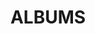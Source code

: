 ---
layout: album_gallery
resource: instagram
title: "ALBUMS"
description: "archive"
active: gallery
header-img: "img/gallery-bg.jpg"
images:

- image_path: /baohatran704/-1/20181206_132739_47500696_2309107845976866_7745619734869108757_n.jpg
  gallery-folder: /gallery/baohatran704/-1/
  gallery-name: -1
  gallery-date: March 2025
- image_path: /baohatran704/0/20171112_215901_23498743_768733363312686_4723757984516145152_n.jpg
  gallery-folder: /gallery/baohatran704/0/
  gallery-name: 0
  gallery-date: March 2025
- image_path: /baohatran704/1/20200320_140233_88986082_100370988266034_8000446047183237679_n.jpg
  gallery-folder: /gallery/baohatran704/1/
  gallery-name: 1
  gallery-date: March 2025
- image_path: /baohatran704/2/20200904_182309_118775455_926569221174837_5661661252081086880_n.jpg
  gallery-folder: /gallery/baohatran704/2/
  gallery-name: 2
  gallery-date: March 2025
- image_path: /baohatran704/3/20190703_172642_65048813_2357228844495523_4306902346910995095_n.jpg
  gallery-folder: /gallery/baohatran704/3/
  gallery-name: 3
  gallery-date: March 2025
- image_path: /baohatran704/4/20190328_190929_53821043_2439168506106086_8244535560120509458_n.jpg
  gallery-folder: /gallery/baohatran704/4/
  gallery-name: 4
  gallery-date: March 2025
- image_path: /baohatran704/5/20250209_183903_476801583_18461366233070502_5927818670305835487_n.jpg
  gallery-folder: /gallery/baohatran704/5/
  gallery-name: 5
  gallery-date: March 2025
- image_path: /baohatran704/6/20230930_190349_384492405_2548654888623965_8043815661912452992_n.jpg
  gallery-folder: /gallery/baohatran704/6/
  gallery-name: 6
  gallery-date: March 2025
- image_path: /baohatran704/7/20200604_113256_101479988_397297454561484_8495264910113120766_n.jpg
  gallery-folder: /gallery/baohatran704/7/
  gallery-name: 7
  gallery-date: March 2025
---